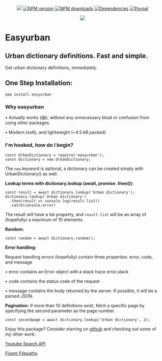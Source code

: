 <div align="center">
    <br />
    <p>
        <a class="badge-align" href="https://www.codacy.com/app/wzhouwzhou/easyurban?utm_source=github.com&amp;utm_medium=referral&amp;utm_content=wzhouwzhou/easyurban&amp;utm_campaign=Badge_Grade"><img src="https://api.codacy.com/project/badge/Grade/06ac1a52dab4445f989486780fa76b7d"/></a>
        <a href="https://www.npmjs.com/package/easyurban"><img src="https://img.shields.io/npm/v/easyurban.svg" alt="NPM version" /></a>
        <a href="https://www.npmjs.com/package/easyurban"><img src="https://img.shields.io/npm/dt/easyurban.svg" alt="NPM downloads" /></a>
        <a href="https://david-dm.org/wzhouwzhou/easyurban"><img src="https://img.shields.io/david/wzhouwzhou/easyurban.svg" alt="Dependencies" /></a>
        <a href="https://paypal.me/wzhouwzhou"><img src="https://img.shields.io/badge/donate-paypal-009cde.svg" alt="Paypal" /></a>
    </p>
    <p>
        <a href="https://nodei.co/npm/easyurban/"><img src="https://nodei.co/npm/easyurban.png?stars=true&downloads=true"></a>
    </p>
</div>

# Easyurban
## Urban dictionary definitions. Fast and simple.

Get urban dictionary definitions, immediately.

## One Step Installation:

    npm install easyurban

### Why easyurban
• Actually works (😱), without any unnecessary bloat or confusion from using other packages.

• Modern (es6), and lightweight (~4.5 kB packed)

### I'm hooked, how do I begin?

    const UrbanDictionary = require('easyurban');
    const dictionary = new UrbanDictionary;

The `new` keyword is optional, a dictionary can be created simply with UrbanDictionary() as well.

**Lookup terms with dictionary.lookup (await, promise .then()):**

    const result = await dictionary.lookup('Urban dictionary');
    dictionary.lookup('Urban dictionary')
      .then(result => console.log(result.list))
      .catch(console.error)

The result will have a list property, and `result.list` will be an array of (hopefully) a maximum of 10 elements.

**Random:**

    const random = await dictionary.random();

**Error handling:**

Request handling errors (hopefully) contain three properties: error, code, and message

• error contains an Error object with a stack trace error.stack

• code contains the status code of the request

• message contains the body returned by the server. If possible, it will be a parsed JSON.


**Pagination:** If more than 10 definitions exist, fetch a specific page by specifying the second parameter as the page number.

    const secondpage = await dictionary.lookup('Urban dictionary', 2);

Enjoy this package? Consider starring on [github](https://github.com/wzhouwzhou/easyurban) and checking out some of my other work:

[Youtube Search API](https://npmjs.com/ytsearcher)

[Fluent Filepaths](https://npmjs.com/easypathutil)
